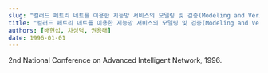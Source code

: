 ```yaml
---
slug: "컬러드 페트리 네트를 이용한 지능망 서비스의 모델링 및 검증(Modeling and Verifying IN Services Using Colored Petri Net)"
title: "컬러드 페트리 네트를 이용한 지능망 서비스의 모델링 및 검증(Modeling and Verifying IN Services Using Colored Petri Net)"
authors: [배현섭, 차성덕, 권용래]
date: 1996-01-01
---
```


2nd National Conference on Advanced Intelligent Network, 1996.
